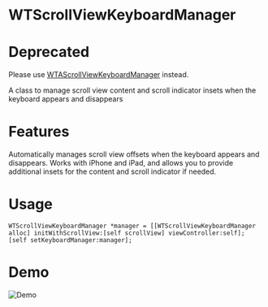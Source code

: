 WTScrollViewKeyboardManager
===========================

Deprecated
==========

Please use [WTAScrollViewKeyboardManager](https://github.com/willowtreeapps/WTAScrollViewKeyboardManager) instead.

A class to manage scroll view content and scroll indicator insets when the keyboard appears and disappears

Features
========
Automatically manages scroll view offsets when the keyboard appears and disappears. Works with iPhone and iPad, and allows you to provide additional insets for the content and scroll indicator if needed.

Usage
=====

```
WTScrollViewKeyboardManager *manager = [[WTScrollViewKeyboardManager alloc] initWithScrollView:[self scrollView] viewController:self];
[self setKeyboardManager:manager];
```

Demo
====

![Demo](https://raw.github.com/willowtreeapps/WTScrollViewKeyboardManager/develop/demo.gif)
